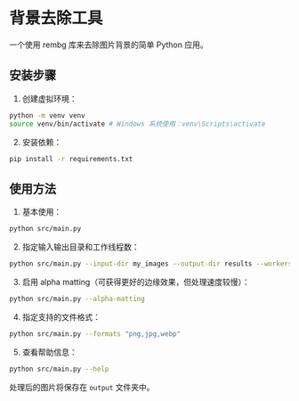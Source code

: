 # 背景去除工具

一个使用 rembg 库来去除图片背景的简单 Python 应用。

## 安装步骤

1. 创建虚拟环境：

```bash
python -m venv venv
source venv/bin/activate # Windows 系统使用：venv\Scripts\activate
```

2. 安装依赖：

```bash
pip install -r requirements.txt
```

## 使用方法

1. 基本使用：

```bash
python src/main.py
```

2. 指定输入输出目录和工作线程数：

```bash
python src/main.py --input-dir my_images --output-dir results --workers 8
```

3. 启用 alpha matting（可获得更好的边缘效果，但处理速度较慢）：

```bash
python src/main.py --alpha-matting
```

4. 指定支持的文件格式：

```bash
python src/main.py --formats "png,jpg,webp"
```

5. 查看帮助信息：

```bash
python src/main.py --help
```

处理后的图片将保存在 `output` 文件夹中。